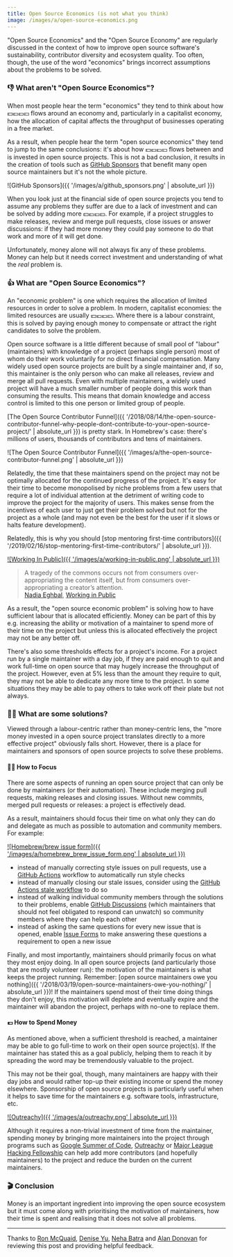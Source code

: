 ```yaml
---
title: Open Source Economics (is not what you think)
image: /images/a/open-source-economics.png
---
```


"Open Source Economics" and the "Open Source Economy" are regularly discussed in the context of how to improve open source software's sustainability, contributor diversity and ecosystem quality. Too often, though, the use of the word "economics" brings incorrect assumptions about the problems to be solved.

### 👎 What aren't "Open Source Economics"?

When most people hear the term "economics" they tend to think about how 💵💶💷💴 flows around an economy and, particularly in a capitalist economy, how the allocation of capital affects the throughput of businesses operating in a free market.

As a result, when people hear the term "open source economics" they tend to jump to the same conclusions: it's about how 💵💶💷💴 flows between and is invested in open source projects. This is not a bad conclusion, it results in the creation of tools such as [GitHub Sponsors](https://github.com/sponsors) that benefit many open source maintainers but it's not the whole picture.

![GitHub Sponsors]({{ '/images/a/github_sponsors.png' | absolute_url }})

When you look just at the financial side of open source projects you tend to assume any problems they suffer are due to a lack of investment and can be solved by adding more 💵💶💷💴. For example, if a project struggles to make releases, review and merge pull requests, close issues or answer discussions: if they had more money they could pay someone to do that work and more of it will get done.

Unfortunately, money alone will not always fix any of these problems. Money can help but it needs correct investment and understanding of what the _real_ problem is.

### 👍 What are "Open Source Economics"?

An "economic problem" is one which requires the allocation of limited resources in order to solve a problem. In modern, capitalist economies: the limited resources are usually 💵💶💷💴. Where there is a labour constraint, this is solved by paying enough money to compensate or attract the right candidates to solve the problem.

Open source software is a little different because of small pool of "labour" (maintainers) with knowledge of a project (perhaps single person) most of whom do their work voluntarily for no direct financial compensation. Many widely used open source projects are built by a single maintainer and, if so, this maintainer is the only person who can make all releases, review and merge all pull requests. Even with multiple maintainers, a widely used project will have a much smaller number of people doing this work than consuming the results. This means that domain knowledge and access control is limited to this one person or limited group of people.

[The Open Source Contributor Funnel]({{ '/2018/08/14/the-open-source-contributor-funnel-why-people-dont-contribute-to-your-open-source-project/' | absolute_url }}) is pretty stark. In Homebrew's case: there's millions of users, thousands of contributors and tens of maintainers.

![The Open Source Contributor Funnel]({{ '/images/a/the-open-source-contributor-funnel.png' | absolute_url }})

Relatedly, the time that these maintainers spend on the project may not be optimally allocated for the continued progress of the project. It's easy for their time to become monopolised by niche problems from a few users that require a lot of individual attention at the detriment of writing code to improve the project for the majority of users. This makes sense from the incentives of each user to just get their problem solved but not for the project as a whole (and may not even be the best for the user if it slows or halts feature development).

Relatedly, this is why you should [stop mentoring first-time contributors]({{ '/2019/02/16/stop-mentoring-first-time-contributors/' | absolute_url }}).

[![Working In Public]({{ '/images/a/working-in-public.png' | absolute_url }})](https://www.amazon.co.uk/Working-Public-Making-Maintenance-Software/dp/0578675862)

> A tragedy of the commons occurs not from consumers over-appropriating the content itself, but from consumers over-appropriating a creator’s attention. <br>
> [Nadia Eghbal](https://nadiaeghbal.com), [Working in Public](https://www.amazon.co.uk/Working-Public-Making-Maintenance-Software/dp/0578675862)

As a result, the "open source economic problem" is solving how to have sufficient labour that is allocated efficiently. Money can be part of this by e.g. increasing the ability or motivation of a maintainer to spend more of their time on the project but unless this is allocated effectively the project may not be any better off.

There's also some thresholds effects for a project's income. For a project run by a single maintainer with a day job, if they are paid enough to quit and work full-time on open source that may hugely increase the throughput of the project. However, even at 5% less than the amount they require to quit, they may not be able to dedicate any more time to the project. In some situations they may be able to pay others to take work off their plate but not always.

### 👩‍🔧 What are some solutions?

Viewed through a labour-centric rather than money-centric lens, the "more money invested in a open source project translates directly to a more effective project" obviously falls short. However, there is a place for maintainers and sponsors of open source projects to solve these problems.

#### 🧘‍♀️ How to Focus

There are some aspects of running an open source project that can only be done by maintainers (or their automation). These include merging pull requests, making releases and closing issues. Without new commits, merged pull requests or releases: a project is effectively dead.

As a result, maintainers should focus their time on what only they can do and delegate as much as possible to automation and community members. For example:

[![Homebrew/brew issue form]({{ '/images/a/homebrew_brew_issue_form.png' | absolute_url }})](https://github.com/Homebrew/brew/issues/new?assignees=&labels=bug&template=bug.yml)

- instead of manually correcting style issues on pull requests, use a [GitHub Actions](https://github.com/features/actions) workflow to automatically run style checks
- instead of manually closing our stale issues, consider using the [GitHub Actions stale workflow](https://github.com/actions/stale) to do so
- instead of walking individual community members through the solutions to their problems, enable [GitHub Discussions](https://docs.github.com/en/discussions) (which maintainers that should not feel obligated to respond can unwatch) so community members where they can help each other
- instead of asking the same questions for every new issue that is opened, enable [Issue Forms](https://docs.github.com/en/communities/using-templates-to-encourage-useful-issues-and-pull-requests/syntax-for-issue-forms) to make answering these questions a requirement to open a new issue

Finally, and most importantly, maintainers should primarily focus on what they most enjoy doing. In all open source projects (and particularly those that are mostly volunteer run): the motivation of the maintainers is what keeps the project running. Remember: [open source maintainers owe you nothing]({{ '/2018/03/19/open-source-maintainers-owe-you-nothing/' | absolute_url }})! If the maintainers spend most of their time doing things they don't enjoy, this motivation will deplete and eventually expire and the maintainer will abandon the project, perhaps with no-one to replace them.

#### 💷 How to Spend Money

As mentioned above, when a sufficient threshold is reached, a maintainer may be able to go full-time to work on their open source project(s). If the maintainer has stated this as a goal publicly, helping them to reach it by spreading the word may be tremendously valuable to the project.

This may not be their goal, though, many maintainers are happy with their day jobs and would rather top-up their existing income or spend the money elsewhere. Sponsorship of open source projects is particularly useful when it helps to save time for the maintainers e.g. software tools, infrastructure, etc.

[![Outreachy]({{ '/images/a/outreachy.png' | absolute_url }})](https://www.outreachy.org)

Although it requires a non-trivial investment of time from the maintainer, spending money by bringing more maintainers into the project through programs such as [Google Summer of Code](https://summerofcode.withgoogle.com), [Outreachy](https://www.outreachy.org) or [Major League Hacking Fellowship](https://fellowship.mlh.io) can help add more contributors (and hopefully maintainers) to the project and reduce the burden on the current maintainers.

### 🎬 Conclusion

Money is an important ingredient into improving the open source ecosystem but it must come along with prioritising the motivation of maintainers, how their time is spent and realising that it does not solve all problems.

---

Thanks to [Ron McQuaid](https://www.linkedin.com/in/ron-mcquaid-06501058/), [Denise Yu](https://deniseyu.io), [Neha Batra](https://github.com/nerdneha) and [Alan Donovan](http://alandonovan.net) for reviewing this post and providing helpful feedback.
